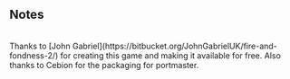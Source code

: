 ## Notes
<br/>
Thanks to [John Gabriel](https://bitbucket.org/JohnGabrielUK/fire-and-fondness-2/) for creating this game and making it available for free.  Also thanks to Cebion for the packaging for portmaster.
<br/>
